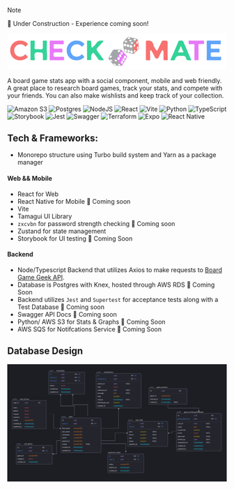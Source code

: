 > [!NOTE]  
>  🚧 Under Construction - Experience coming soon!

![](./apps/web/src/images/navbarlogo.png)

A board game stats app with a social component, mobile and web friendly. A great place to research board games, track your stats, and compete with your friends. You can also make wishlists and keep track of your collection.

![Amazon S3](https://img.shields.io/badge/Amazon%20S3-FF9900?style=for-the-badge&logo=amazons3&logoColor=white)
![Postgres](https://img.shields.io/badge/postgres-%23316192.svg?style=for-the-badge&logo=postgresql&logoColor=white)
![NodeJS](https://img.shields.io/badge/node.js-6DA55F?style=for-the-badge&logo=node.js&logoColor=white)
![React](https://img.shields.io/badge/react-%2320232a.svg?style=for-the-badge&logo=react&logoColor=%2361DAFB)
![Vite](https://img.shields.io/badge/vite-%23646CFF.svg?style=for-the-badge&logo=vite&logoColor=white)
![Python](https://img.shields.io/badge/python-3670A0?style=for-the-badge&logo=python&logoColor=ffdd54)
![TypeScript](https://img.shields.io/badge/typescript-%23007ACC.svg?style=for-the-badge&logo=typescript&logoColor=white)
![Storybook](https://img.shields.io/badge/-Storybook-FF4785?style=for-the-badge&logo=storybook&logoColor=white)
![Jest](https://img.shields.io/badge/-jest-%23C21325?style=for-the-badge&logo=jest&logoColor=white)
![Swagger](https://img.shields.io/badge/-Swagger-%23Clojure?style=for-the-badge&logo=swagger&logoColor=white)
![Terraform](https://img.shields.io/badge/terraform-%235835CC.svg?style=for-the-badge&logo=terraform&logoColor=white)
![Expo](https://img.shields.io/badge/expo-1C1E24?style=for-the-badge&logo=expo&logoColor=#D04A37)
![React Native](https://img.shields.io/badge/react_native-%2320232a.svg?style=for-the-badge&logo=react&logoColor=%2361DAFB)

## Tech & Frameworks:

- Monorepo structure using Turbo build system and Yarn as a package manager

#### Web && Mobile

- React for Web
- React Native for Mobile 🚧 Coming soon
- Vite
- Tamagui UI Library
- `zxcvbn` for password strength checking 🚧 Coming soon
- Zustand for state management
- Storybook for UI testing 🚧 Coming Soon

#### Backend

- Node/Typescript Backend that utilizes Axios to make requests to [Board Game Geek API](https://boardgamegeek.com/wiki/page/BGG_XML_API2).
- Database is Postgres with Knex, hosted through AWS RDS 🚧 Coming Soon
- Backend utilizes `Jest` and `Supertest` for acceptance tests along with a Test Database 🚧 Coming soon
- Swagger API Docs 🚧 Coming soon
- Python/ AWS S3 for Stats & Graphs 🚧 Coming Soon
- AWS SQS for Notifcations Service 🚧 Coming Soon

## Database Design

![image](./docs/db-ERD.png)
